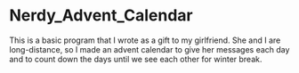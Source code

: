 # Nerdy_Advent_Calendar
This is a basic program that I wrote as a gift to my girlfriend. She and I are long-distance, so I made an advent calendar to give her messages each day and to count down the days until we see each other for winter break.
